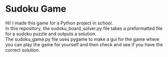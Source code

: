 # Sudoku Game
Hi! I made this game for a Python project in school.<br />
In this repository, the sudoku_board_solver.py file takes a preformatted file for a sudoku puzzle and outputs a solution.<br />
The sudoku_game.py file uses pygame to make a gui for the game where you can play the game for yourself and then check and see if you have the correct solution.
